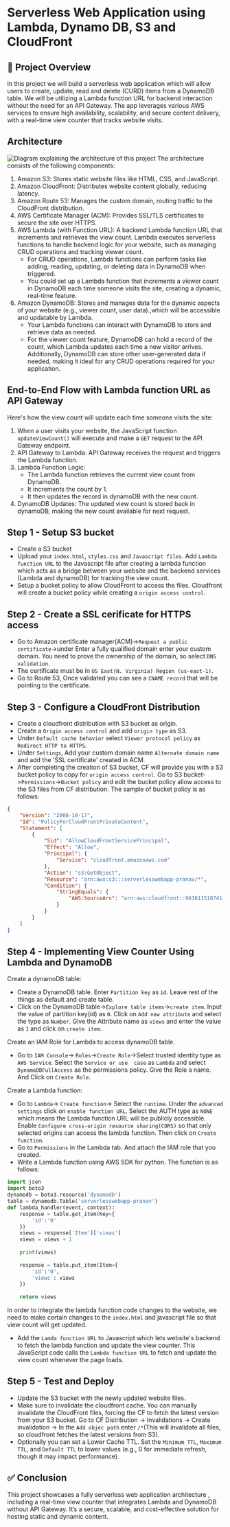 # Serverless Web Application using Lambda, Dynamo DB, S3 and CloudFront
## 📘 Project Overview
In this project we will build a serverless web application which will allow users to create, update, read and delete (CURD) items from a DynamoDB table. We will be utilizing a Lambda function URL for backend interaction without the need for an API Gateway. The app leverages various AWS services to ensure high availability, scalability, and secure content delivery, with a real-time view counter that tracks website visits.
## Architecture
![Diagram explaining the architecture of this project](Images/Architecture-diagram.png)
The architecture consists of the following components:
1. Amazon S3: Stores static website files like HTML, CSS, and JavaScript.
2. Amazon CloudFront: Distributes website content globally, reducing latency.
3. Amazon Route 53: Manages the custom domain, routing traffic to the CloudFront distribution.
4. AWS Certificate Manager (ACM): Provides SSL/TLS certificates to secure the site over HTTPS.
5. AWS Lambda (with Function URL): A backend Lambda function URL that increments and retrieves the view count. Lambda executes serverless functions to handle backend logic for your website, such as managing CRUD operations and tracking viewer count.
   * For CRUD operations, Lambda functions can perform tasks like adding, reading, updating, or deleting data in DynamoDB
      when triggered.
   * You could set up a Lambda function that increments a viewer count in DynamoDB each time someone visits the site,
     creating a dynamic, real-time feature.
6. Amazon DynamoDB: Stores and manages data for the dynamic aspects of your website (e.g., viewer count, user data).,which
   will be accessible and updatable by Lambda.
   * Your Lambda functions can interact with DynamoDB to store and retrieve data as needed.
   * For the viewer count feature, DynamoDB can hold a record of the count, which Lambda updates each time a new visitor
     arrives. Additionally, DynamoDB can store other user-generated data if needed, making it ideal for any CRUD operations
     required for your application.

## End-to-End Flow with Lambda function URL as API Gateway
Here's how the view count will update each time someone visits the site:
1. When a user visits your website, the JavaScript function `updateViewCount()` will execute and make a `GET` request to the API Gateway endpoint.
2. API Gateway to Lambda: API Gateway receives the request and triggers the Lambda function.
3. Lambda Function Logic:
   * The Lambda function retrieves the current view count from DynamoDB.
   * It increments the count by 1.
   * It then updates the record in dynamoDB with the new count.
4. DynamoDB Updates: The updated view count is stored back in dynamoDB, making the new count available for next request.

## Step 1 - Setup S3 bucket
* Create a S3 bucket
* Upload your `index.html`, `styles.css` and `Javascript files`. Add `Lambda function URL` to the Javascript file after
  creating a lambda function which acts as a bridge between your website and the backend services (Lambda and dynamoDB) for
  tracking the view count.
* Setup a bucket policy to allow CloudFront to access the files. Cloudfront will create a bucket policy while creating a
  `origin access control`.
  
## Step 2 - Create a SSL cerificate for HTTPS access
* Go to Amazon certificate manager(ACM)->`Request a public certificate`->under Enter a fully qualified domain enter your 
  custom domain. You need to prove the ownership of the domain, so select `DNS validation`.
* The certificate must be in `US East(N. Virginia) Region (us-east-1)`.
* Go to Route 53, Once validated you can see a `CNAME record` that will be pointing to the certificate.
  
## Step 3 - Configure a CloudFront Distribution
* Create a cloudfront distribution with S3 bucket as origin.
* Create a `Origin access control` and add `origin type` as S3.
* Under `Default cache behavior` select `Viewer protocol policy` as `Redirect HTTP to HTTPS`.
* Under `Settings`, Add your custom domain name `Alternate domain name` and add the 'SSL certificate' created in ACM.
* After completing the creation of S3 bucket, CF will provide you with a S3 bucket policy to copy for `origin access control`.
  Go to S3 bucket->`Permissions`->`Bucket policy` and edit the bucket policy allow access to the S3 files from CF
  distribution. The sample of bucket policy is as follows:
```JSON
{
    "Version": "2008-10-17",
    "Id": "PolicyForCloudFrontPrivateContent",
    "Statement": [
        {
            "Sid": "AllowCloudFrontServicePrincipal",
            "Effect": "Allow",
            "Principal": {
                "Service": "cloudfront.amazonaws.com"
            },
            "Action": "s3:GetObject",
            "Resource": "arn:aws:s3:::serverlesswebapp-pranav/*",
            "Condition": {
                "StringEquals": {
                    "AWS:SourceArn": "arn:aws:cloudfront::963611518741:distribution/EBU82MIAR6SXR"
                }
            }
        }
    ]
}
```
## Step 4 - Implementing View Counter Using Lambda and DynamoDB
Create a dynamoDB table:
* Create a DynamoDB table. Enter `Partition key` as `id`. Leave rest of the things as default and create table.
* Click on the DynamoDB table->`Explore table items`->`create item`. Input the value of partition key(id) as `0`.
  Click on `Add new attribute` and select the type as `Number`. Give the Attribute name as `views` and enter the value as
  `1` and click on `create item`.

Create an IAM Role for Lambda to access dynamoDB table.
* Go to `IAM Console`-> `Roles`->`Create Role`->Select trusted identity type as `AWS Service`. Select the `Service or use 
  case` as `Lambda` and select `DynamoDBFullAccess` as the permissions policy. Give the Role a name. And Click on `Create
  Role`. 

Create a Lambda function:
* Go to `Lambda`-> `Create function`-> Select the `runtime`. Under the `advanced settings` click on `enable function URL`.
  Select the AUTH type as `NONE` which means the Lambda function URL will be publicly accessible.
  Enable `Configure cross-origin resource sharing(CORS)` so that only selected origins can access the lambda function. Then
  click on `Create function`.
* Go to `Permissions` in the Lambda tab. And attach the IAM role that you created. 
* Write a Lambda function using AWS SDK for python. The function is as follows:
```python
import json
import boto3
dynamodb = boto3.resource('dynamodb')
table = dynamodb.Table('serverlesswebapp-pranav')
def lambda_handler(event, context):
    response = table.get_item(Key={
        'id':'0'
    })
    views = response['Item']['views']
    views = views + 1
    
    print(views)
    
    response = table.put_item(Item={
        'id':'0',
        'views': views
    })
    
    return views
```

  In order to integrate the lambda function code changes to the website, we need to make certain changes to the `index.html` and javascript file so that view count will get updated. 
* Add the `Lamda function URL` to Javascript which lets website's backend to fetch the lambda function and update the view
  counter. This JavaScript code calls the `Lambda function URL` to fetch and update the view count whenever the page loads.

## Step 5 - Test and Deploy
* Update the S3 bucket with the newly updated website files.
* Make sure to invalidate the cloudfront cache. You can manually invalidate the CloudFront files, forcing the CF to fetch
  the latest version from your S3 bucket. Go to CF Distribution -> Invalidations -> Create invalidation -> In the `Add objec
  path` enter `/*`(This will invalidate all files, so cloudfront fetches the latest versions from S3).
* Optionally you can set a Lower Cache TTL. Set the `Minimum TTL`, `Maximum TTL`, and `Default TTL` to lower values (e.g.,
  0 for immediate refresh, though it may impact performance).

## ✅ Conclusion
This project showcases a fully serverless web application architecture , including a real-time view counter that integrates Lambda and DynamoDB without API Gateway. It’s a secure, scalable, and cost-effective solution for hosting static and dynamic content.


